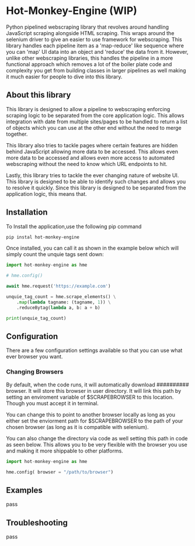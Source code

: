 # Hot-Monkey-Engine (WIP)

Python pipelined webscraping library that revolves around handling JavaScript scraping alongside HTML scraping. This wraps around the selenium driver to give an easier to use framework for webscraping. This library handles each pipeline item as a 'map-reduce' like sequence where you can 'map' UI data into an object and 'reduce' the data from it. However, unlike other webscraping libraries, this handles the pipeline in a more functional approach which removes a lot of the boiler plate code and complexity you get from building classes in larger pipelines as well making it much easier for people to dive into this library.

## About this library

This library is designed to allow a pipeline to webscraping enforcing scraping logic to be separated from the core application logic. This allows integration with date from multiple sites/pages to be handled to return a list of objects which you can use at the other end without the need to merge together.

This library also tries to tackle pages where certain features are hidden behind JavaScript allowing more data to be accessed. This allows even more data to be accessed and allows even more access to automated webscraping without the need to know which URL endpoints to hit.

Lastly, this library  tries to tackle the ever changing nature of website UI. This library is designed to be able to identify such changes and allows you to resolve it quickly. Since this library is designed to be separated from the application logic, this means that.

## Installation

To Install the application,use the following pip command

```bash
pip instal hot-monkey-engine
```

Once installed, you can call it as shown in the example below which will simply count the unquie tags sent down:

```python
import hot-monkey-engine as hme

# hme.config()

await hme.request('https://example.com')

unquie_tag_count = hme.scrape_elements() \
    .map(lambda tagname: (tagname, 1)) \
    .reduceBytag(lambda a, b: a + b)

print(unquie_tag_count)
```

## Configuration

There are a few configuration settings available so that you can use what ever browser you want.

### Changing Browsers

By default, when the code runs, it will automatically download ########## browser. It will store this browser in user directory. It will link this path by setting an enviroment variable of $SCRAPEBROWSER to this location. Though you must accept it in terminal.

You can change this to point to another browser locally as long as you either set the enviorment path for $SCRAPEBROWSER to the path of your chosen browser (as long as it is compatible with selenium).

You can also change the directory via code as well setting this path in code as seen below. This allows you to be very flexible with the browser you use and making it more shippable to other platforms.

```python
import hot-monkey-engine as hme

hme.config( browser = "/path/to/browser")
```

## Examples

pass

## Troubleshooting

pass
